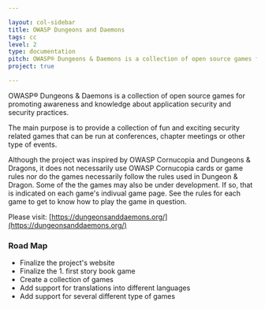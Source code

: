 ```yaml
---

layout: col-sidebar
title: OWASP Dungeons and Daemons
tags: cc
level: 2
type: documentation
pitch: OWASP® Dungeons & Daemons is a collection of open source games for promoting awareness and knowledge about application security and security practices.
project: true

---
```


OWASP® Dungeons & Daemons is a collection of open source games for promoting awareness and knowledge about application security and security practices.

The main purpose is to provide a collection of fun and exciting security related games that can be run at conferences, chapter meetings or other type of events.

Although the project was inspired by OWASP Cornucopia and Dungeons & Dragons, it does not necessarily use OWASP Cornucopia cards or game rules nor do the games necessarily follow the rules used in Dungeon & Dragon. Some of the the games may also be under development. If so, that is indicated on each game's indivual game page. See the rules for each game to get to know how to play the game in question.

Please visit: [https://dungeonsanddaemons.org/](https://dungeonsanddaemons.org/)

### Road Map
* Finalize the project's website
* Finalize the 1. first story book game
* Create a collection of games
* Add support for translations into different languages
* Add support for several different type of games

